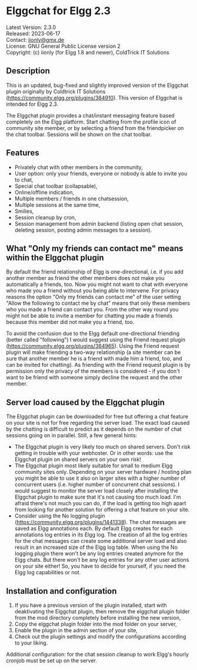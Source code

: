 Elggchat for Elgg 2.3
=====================

Latest Version: 2.3.0  
Released: 2023-06-17  
Contact: iionly@gmx.de  
License: GNU General Public License version 2  
Copyright: (c) iionly (for Elgg 1.8 and newer), ColdTrick IT Solutions  


Description
-----------

This is an updated, bug-fixed and slightly improved version of the Elggchat plugin originally by Coldtrick IT Solutions (https://community.elgg.org/plugins/384910). This version of Elggchat is intended for Elgg 2.3.

The Elggchat plugin provides a chat/instant messaging feature based completely on the Elgg platform. Start chatting from the profile icon of community site member, or by selecting a friend from the friendpicker on the chat toolbar. Sessions will be shown on the chat toolbar.


Features
--------

- Privately chat with other members in the community,
- User option: only your friends, everyone or nobody is able to invite you to chat,
- Special chat toolbar (collapsable),
- Online/offline indication,
- Multiple members / friends in one chatsession,
- Multiple sessions at the same time,
- Smilies,
- Session cleanup by cron,
- Session management from admin backend (listing open chat session, deleting session, posting admin messages to a session).


What "Only my friends can contact me" means within the Elggchat plugin
----------------------------------------------------------------------

By default the friend relationship of Elgg is one-directional, i.e. if you add another member as friend the other members does not make you automatically a friends, too. Now you might not want to chat with everyone who made you a friend without you being able to intervene. For privacy reasons the option "Only my friends can contact me" of the user setting "Allow the following to contact me by chat" means that only these members who you made a friend can contact you. From the other way round you might not be able to invite a member for chatting you made a friends because this member did not make you a friend, too.

To avoid the confusion due to the Elgg default one-directional friending (better called "following") I would suggest using the Friend request plugin (https://community.elgg.org/plugins/384965). Using the Friend request plugin will make friending a two-way relationship (a site member can be sure that another member he is a friend with made him a friend, too, and can be invited for chatting). As friending with the Friend request plugin is by permission only the privacy of the members is considered - if you don't want to be friend with someone simply decline the request and the other member.


Server load caused by the Elggchat plugin
-----------------------------------------

The Elggchat plugin can be downloaded for free but offering a chat feature on your site is not for free regarding the server load. The exact load caused by the chatting is difficult to predict as it depends on the number of chat sessions going on in parallel. Still, a few general hints:

- The Elggchat plugin is very likely too much on shared servers. Don't risk getting in trouble with your webhoster. Or in other words: use the Elggchat plugin on shared servers on your own risk!
- The Elggchat plugin most likely suitable for small to medium Elgg community sites only. Depending on your server hardware / hosting plan you might be able to use it also on larger sites with a higher number of concurrent users (i.e. higher number of concurrent chat sessions). I would suggest to monitor the server load closely after installing the Elggchat plugin to make sure that it's not causing too much load. I'm afraid there's not much you can do, if the load is getting too high apart from looking for another solution for offering a chat feature on your site.
- Consider using the No logging plugin (https://community.elgg.org/plugins/1441338). The chat messages are saved as Elgg annotations each. By default Elgg creates for each annotations log entries in its Elgg log. The creation of all the log entries for the chat messages can create some additional server load and also result in an increased size of the Elgg log table. When using the No logging plugin there won't be any log entries created anymore for the Elgg chats. But there won't be any log entries for any other user actions on your site either! So, you have to decide for yourself, if you need the Elgg log capabilities or not.


Installation and configuration
------------------------------

1. If you have a previous version of the plugin installed, start with deaktivating the Elggchat plugin, then remove the elggchat plugin folder from the mod directory completely before installing the new version,
2. Copy the elggchat plugin folder into the mod folder on your server,
3. Enable the plugin in the admin section of your site,
4. Check out the plugin settings and modify the configurations according to your liking.

Additional configuration: for the chat session cleanup to work Elgg's hourly cronjob must be set up on the server.
